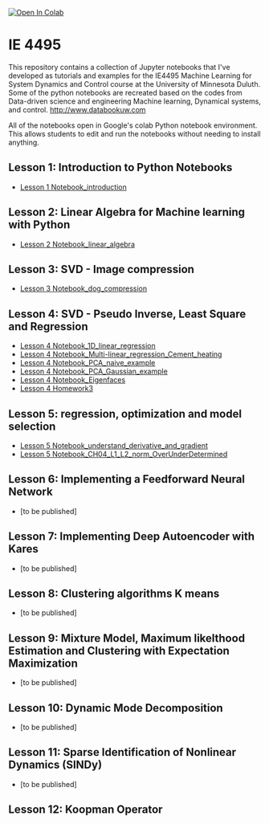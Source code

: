 [![Open In Colab](https://colab.research.google.com/assets/colab-badge.svg)](https://colab.research.google.com/github/yongzhiqu/IE_4495/blob/master/)

# IE 4495
This repository contains a collection of Jupyter notebooks that I've developed as tutorials and examples for the IE4495 Machine Learning for System Dynamics and Control course at the University of Minnesota Duluth. Some of the python notebooks are recreated based on the codes from Data-driven science and engineering Machine learning, Dynamical systems, and control. 
http://www.databookuw.com

All of the notebooks open in Google's colab Python notebook environment. This allows students to edit and run the notebooks without needing to install anything.

## Lesson 1: Introduction to Python Notebooks
* [Lesson 1 Notebook_introduction](https://colab.research.google.com/github/yongzhiqu/IE_4495/blob/master/python_notebook_tutorial.ipynb)


## Lesson 2: Linear Algebra for Machine learning with Python
* [Lesson 2 Notebook_linear_algebra](https://colab.research.google.com/github/yongzhiqu/IE_4495/blob/master//python_linear_algebra.ipynb)


## Lesson 3: SVD - Image compression 
* [Lesson 3 Notebook_dog_compression](https://colab.research.google.com/github/yongzhiqu/IE_4495/blob/master//CH01_SEC02.ipynb)


## Lesson 4: SVD - Pseudo Inverse, Least Square and Regression
* [Lesson 4 Notebook_1D_linear_regression](https://colab.research.google.com/github/yongzhiqu/IE_4495/blob/master//CH01_SEC04_1_Linear.ipynb)
* [Lesson 4 Notebook_Multi-linear_regression_Cement_heating](https://colab.research.google.com/github/yongzhiqu/IE_4495/blob/master//CH01_SEC04_2_Cement.ipynb)
* [Lesson 4 Notebook_PCA_naive_example](https://colab.research.google.com/github/yongzhiqu/IE_4495/blob/master//PCA_naive_example.ipynb)
* [Lesson 4 Notebook_PCA_Gaussian_example](https://colab.research.google.com/github/yongzhiqu/IE_4495/blob/master//CH01_SEC05_1_PCAGaussian.ipynb)
* [Lesson 4 Notebook_Eigenfaces](https://colab.research.google.com/github/yongzhiqu/IE_4495/blob/master//CH01_SEC06.ipynb)
* [Lesson 4 Homework3](https://colab.research.google.com/github/yongzhiqu/IE_4495/blob/master//IE4495_HW_3_solution.ipynb)

## Lesson 5: regression, optimization and model selection
* [Lesson 5 Notebook_understand_derivative_and_gradient](https://colab.research.google.com/github/yongzhiqu/IE_4495/blob/master//Derivative_gradient.ipynb)
* [Lesson 5 Notebook_CH04_L1_L2_norm_OverUnderDetermined](https://colab.research.google.com/github/yongzhiqu/IE_4495/blob/master//CH04_SEC03_1_OverUnderDetermined.ipynb)


## Lesson 6: Implementing a Feedforward Neural Network
* [to be published]

## Lesson 7: Implementing Deep Autoencoder with Kares
* [to be published]

## Lesson 8: Clustering algorithms K means
* [to be published]

## Lesson 9: Mixture Model, Maximum likelthood Estimation and Clustering with Expectation Maximization
* [to be published]

## Lesson 10: Dynamic Mode Decomposition
* [to be published]

## Lesson 11: Sparse Identification of Nonlinear Dynamics (SINDy)
* [to be published]
## Lesson 12: Koopman Operator

